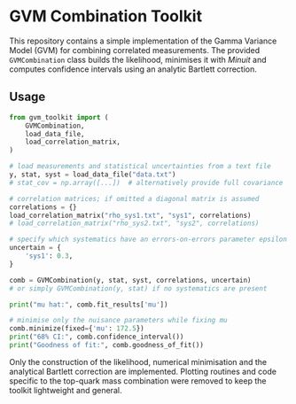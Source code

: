 # GVM Combination Toolkit

This repository contains a simple implementation of the Gamma Variance Model (GVM) for
combining correlated measurements.  The provided `GVMCombination` class builds
the likelihood, minimises it with *Minuit* and computes confidence intervals
using an analytic Bartlett correction.

## Usage

```python
from gvm_toolkit import (
    GVMCombination,
    load_data_file,
    load_correlation_matrix,
)

# load measurements and statistical uncertainties from a text file
y, stat, syst = load_data_file("data.txt")
# stat_cov = np.array([...])  # alternatively provide full covariance

# correlation matrices; if omitted a diagonal matrix is assumed
correlations = {}
load_correlation_matrix("rho_sys1.txt", "sys1", correlations)
# load_correlation_matrix("rho_sys2.txt", "sys2", correlations)

# specify which systematics have an errors-on-errors parameter epsilon
uncertain = {
    'sys1': 0.3,
}

comb = GVMCombination(y, stat, syst, correlations, uncertain)
# or simply GVMCombination(y, stat) if no systematics are present

print("mu hat:", comb.fit_results['mu'])

# minimise only the nuisance parameters while fixing mu
comb.minimize(fixed={'mu': 172.5})
print("68% CI:", comb.confidence_interval())
print("Goodness of fit:", comb.goodness_of_fit())
```

Only the construction of the likelihood, numerical minimisation and the
analytical Bartlett correction are implemented.  Plotting routines and code
specific to the top-quark mass combination were removed to keep the toolkit
lightweight and general.
